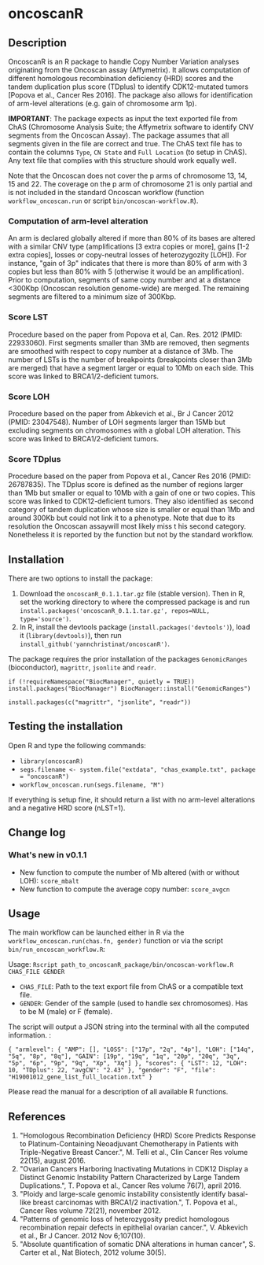 # oncoscanR

## Description
OncoscanR is an R package to handle Copy Number Variation analyses originating from the Oncoscan assay (Affymetrix). It
allows computation of different homologous recombination deficiency (HRD) scores and the tandem duplication plus score
(TDplus) to identify CDK12-mutated tumors [Popova et al., Cancer Res 2016]. The package also allows for identification
of arm-level alterations (e.g. gain of chromosome arm 1p).

**IMPORTANT**: The package expects as input the text exported file from ChAS (Chromosome Analysis Suite; the Affymetrix
software to identify CNV segments from the Oncoscan Assay). The package assumes that all segments given in the file are
correct and true. The ChAS text file has to contain the columns `Type`, `CN State` and `Full Location` (to setup in
ChAS). Any text file that complies with this structure should work equally well.

Note that the Oncoscan does not cover the p arms of chromosome 13, 14, 15 and 22. The coverage on the p arm of
chromosome 21 is only partial and is not included in the standard Oncoscan workflow (function `workflow_oncoscan.run` or script `bin/oncoscan-workflow.R`).

### Computation of arm-level alteration
An arm is declared globally altered if more than 80% of its bases are altered with a similar CNV type (amplifications
[3 extra copies or more], gains [1-2 extra copies], losses or copy-neutral losses of heterozygozity [LOH]). For
instance, "gain of 3p" indicates that there is more than 80% of arm with 3 copies but less than 80% with 5 (otherwise
it would be an amplification). Prior to computation, segments of same copy number and at a distance <300Kbp (Oncoscan
resolution genome-wide) are merged. The remaining segments are filtered to a minimum size of 300Kbp.

### Score LST
Procedure based on the paper from Popova et al, Can. Res. 2012 (PMID: 22933060). First segments
smaller than 3Mb are removed, then segments are smoothed with respect to copy number at a distance of 3Mb.
The number of LSTs is the number of breakpoints (breakpoints closer than 3Mb are merged) that have a segment
larger or equal to 10Mb on each side. This score was linked to BRCA1/2-deficient tumors.

### Score LOH
Procedure based on the paper from Abkevich et al., Br J Cancer 2012 (PMID: 23047548). 
Number of LOH segments larger than 15Mb but excluding segments on chromosomes with a global LOH alteration. 
This score was linked to BRCA1/2-deficient tumors.

### Score TDplus
Procedure based on the paper from Popova et al., Cancer Res 2016 (PMID: 26787835). The TDplus
score is defined as the number of regions larger than 1Mb but smaller or equal to 10Mb with a gain of one
or two copies. This score was linked to CDK12-deficient tumors. 
They also identified as second category of tandem duplication whose size is smaller or equal than 1Mb and around 
300Kb but could not link it to a phenotype. Note that due to its resolution the Oncoscan assaywill most likely miss t
his second category. Nonetheless it is reported by the function but not by the standard workflow.

## Installation
There are two options to install the package: 
1. Download the `oncoscanR_0.1.1.tar.gz` file (stable version). Then in R, set the working directory to where the
compressed package is and run `install.packages('oncoscanR_0.1.1.tar.gz', repos=NULL, type='source')`.
2. In R, install the devtools package (`install.packages('devtools')`), load it (`library(devtools)`), then run
`install_github('yannchristinat/oncoscanR')`.

The package requires the prior installation of the packages `GenomicRanges` (bioconductor), `magrittr`, `jsonlite` and
`readr`.

`if (!requireNamespace("BiocManager", quietly = TRUE))
    install.packages("BiocManager")
BiocManager::install("GenomicRanges")`

`install.packages(c("magrittr", "jsonlite", "readr"))`

## Testing the installation
Open R and type the following commands:
- `library(oncoscanR)`
- `segs.filename <- system.file("extdata", "chas_example.txt", package = "oncoscanR")`
- `workflow_oncoscan.run(segs.filename, "M")`

If everything is setup fine, it should return a list with no arm-level alterations and a negative HRD score (nLST=1).

## Change log

### What's new in v0.1.1
- New function to compute the number of Mb altered (with or without LOH): `score_mbalt`
- New function to compute the average copy number: `score_avgcn`

## Usage
The main workflow can be launched either in R via the `workflow_oncoscan.run(chas.fn, gender)` function or via the
script `bin/run_oncoscan_workflow.R`:

Usage: `Rscript path_to_oncoscanR_package/bin/oncoscan-workflow.R CHAS_FILE GENDER`
- `CHAS_FILE`: Path to the text export file from ChAS or a compatible text file.
- `GENDER`: Gender of the sample (used to handle sex chromosomes). Has to be M (male) or F (female).

The script will output a JSON string into the terminal with all the computed information. :

`{
  "armlevel": {
    "AMP": [],
    "LOSS": ["17p", "2q", "4p"],
    "LOH": ["14q", "5q", "8p", "8q"],
    "GAIN": [19p", "19q", "1q", "20p", "20q", "3q", "5p", "6p", "9p", "9q", "Xp", "Xq"]
  },
  "scores": {
    "LST": 12,
    "LOH": 10,
    "TDplus": 22,
    "avgCN": "2.43"
  },
  "gender": "F",
  "file": "H19001012_gene_list_full_location.txt"
}`

Please read the manual for a description of all available R functions.

## References
1. "Homologous Recombination Deficiency (HRD) Score Predicts Response to Platinum-Containing Neoadjuvant Chemotherapy
in Patients with Triple-Negative Breast Cancer.", M. Telli et al., Clin Cancer Res volume 22(15), august 2016.
2. "Ovarian Cancers Harboring Inactivating Mutations in CDK12 Display a Distinct Genomic Instability Pattern
Characterized by Large Tandem Duplications.", T. Popova et al., Cancer Res volume 76(7), april 2016.
3. "Ploidy and large-scale genomic instability consistently identify basal-like breast carcinomas with BRCA1/2
inactivation.", T. Popova et al., Cancer Res volume 72(21), november 2012.
4. "Patterns of genomic loss of heterozygosity predict homologous recombination repair defects in epithelial ovarian
cancer.", V. Abkevich et al., Br J Cancer. 2012 Nov 6;107(10).
5. "Absolute quantification of somatic DNA alterations in human cancer", S. Carter et al., Nat Biotech, 2012 volume
30(5).

